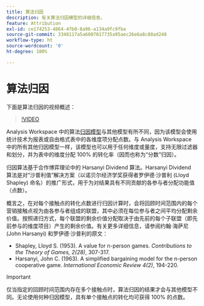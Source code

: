 ```yaml
---
title: 算法归因
description: 有关算法归因模型的详细信息。
feature: Attribution
exl-id: ce174253-4864-4fb0-8a96-a134a9fc9fba
source-git-commit: 3348117a5a6007017735a95aec26e6a8c88ad248
workflow-type: ht
source-wordcount: '0'
ht-degree: 100%

---
```


# 算法归因

下面是算法归因的视频概述：

>[!VIDEO](https://video.tv.adobe.com/v/36205/?quality=12)

Analysis Workspace 中的算法[归因模型](models.md)与其他模型有所不同，因为该模型会使用统计技术为报表或自由格式表中的各维度项分配点数。与 Analysis Workspace 中的所有其他归因模型一样，该模型也可以用于任何维度或量度，支持无限过滤器和划分，并为表中的维度分配 100% 的转化率（因而也称为“分数”归因）。

归因算法基于合作博弈理论中的 Harsanyi Dividend 算法。Harsanyi Dividend 算法是对“沙普利值”解决方案（以诺贝尔经济学奖获得者罗伊德·沙普利 (Lloyd Shapley) 命名）的推广形式，用于为对结果具有不同贡献的各参与者分配功能值（点数）。

概言之，在对每个接触点的转化点数进行归因计算时，会将回顾时间范围内的每个营销接触点视为由各参与者组成的联盟，其中必须在每位参与者之间平均分配剩余价值。按照递归方式，每个联盟的剩余价值分配取决于由先前的每个子联盟（即先前参与的维度项目）产生的剩余价值。有关更多详细信息，请参阅约翰·海萨尼 (John Harsanyi) 和罗伊德·沙普利的原文：

* Shapley, Lloyd S. (1953). A value for n-person games. *Contributions to the Theory of Games, 2(28)*, 307-317.
* Harsanyi, John C. (1963). A simplified bargaining model for the n-person cooperative game. *International Economic Review 4(2)*, 194-220.

>[!IMPORTANT]
>
>仅当指定的回顾时间范围内存在多个接触点时，算法归因的结果才会与其他模型不同。无论使用何种归因模型，具有单个接触点的转化均可获得 100% 的点数。
